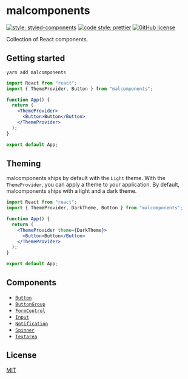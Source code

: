 # malcomponents

[![style: styled-components](https://img.shields.io/badge/style-%F0%9F%92%85%20styled--components-orange.svg?colorB=daa357&colorA=db748e)](https://github.com/styled-components/styled-components)
[![code style: prettier](https://img.shields.io/badge/code_style-prettier-ff69b4.svg)](https://github.com/prettier/prettier)
[![GitHub license](https://img.shields.io/badge/license-MIT-blue.svg)](https://github.com/malcodeman/malcomponents/blob/master/LICENSE)

Collection of React components.

## Getting started

```
yarn add malcomponents
```

```jsx
import React from "react";
import { ThemeProvider, Button } from "malcomponents";

function App() {
  return (
    <ThemeProvider>
      <Button>Button</Button>
    </ThemeProvider>
  );
}

export default App;
```

## Theming

malcomponents ships by default with the `Light` theme.
With the `ThemeProvider`, you can apply a theme to your application. By default, malcomponents ships with a light and a dark theme.

```jsx
import React from "react";
import { ThemeProvider, DarkTheme, Button } from "malcomponents";

function App() {
  return (
    <ThemeProvider theme={DarkTheme}>
      <Button>Button</Button>
    </ThemeProvider>
  );
}

export default App;
```

## Components

- [`Button`](./docs/Button.md)
- [`ButtonGroup`](./docs/ButtonGroup.md)
- [`FormControl`](./docs/FormControl.md)
- [`Input`](./docs/Input.md)
- [`Notification`](./docs/Notification.md)
- [`Spinner`](./docs/Spinner.md)
- [`Textarea`](./docs/Textarea.md)

## License

[MIT](./LICENSE)
